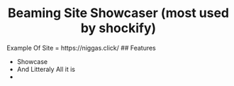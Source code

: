 <h1 align="center">
  Beaming Site Showcaser (most used by shockify)
</h1>
Example Of Site = https://niggas.click/
## Features

- Showcase
- And Litteraly All it is
- </div>

